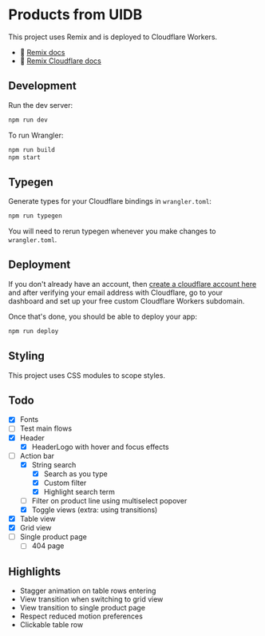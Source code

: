 # Products from UIDB

This project uses Remix and is deployed to Cloudflare Workers.

- 📖 [Remix docs](https://remix.run/docs)
- 📖 [Remix Cloudflare docs](https://remix.run/guides/vite#cloudflare)

## Development

Run the dev server:

```sh
npm run dev
```

To run Wrangler:

```sh
npm run build
npm start
```

## Typegen

Generate types for your Cloudflare bindings in `wrangler.toml`:

```sh
npm run typegen
```

You will need to rerun typegen whenever you make changes to `wrangler.toml`.

## Deployment

If you don't already have an account, then [create a cloudflare account here](https://dash.cloudflare.com/sign-up) and after verifying your email address with Cloudflare, go to your dashboard and set up your free custom Cloudflare Workers subdomain.

Once that's done, you should be able to deploy your app:

```sh
npm run deploy
```

## Styling

This project uses CSS modules to scope styles.

## Todo

- [x] Fonts
- [ ] Test main flows
- [x] Header
  - [x] HeaderLogo with hover and focus effects
- [ ] Action bar
  - [x] String search
    - [x] Search as you type
    - [x] Custom filter
    - [x] Highlight search term
  - [ ] Filter on product line using multiselect popover
  - [x] Toggle views (extra: using transitions)
- [x] Table view
- [x] Grid view
- [ ] Single product page
  - [ ] 404 page

## Highlights

- Stagger animation on table rows entering
- View transition when switching to grid view
- View transition to single product page
- Respect reduced motion preferences
- Clickable table row

